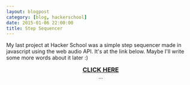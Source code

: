 ```yaml
---
layout: blogpost
category: [blog, hackerschool]
date: 2015-01-06 22:00:00
title: Step Sequencer
---
```


My last project at Hacker School was a simple step sequencer made in javascript using the web audio API. It's at the link below. Maybe I'll write some more words about it later :)

<center><h3 style="display: inline; padding: 5px"><a href="/sequencer.html">CLICK HERE</a></h3></center>

<center>...</center>